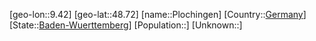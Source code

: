 ﻿---
location: [48.72,9.42]
type: City
tags:
- geo/City


SpocWebEntityId: 33410
isDeleted: false
confidential: public

---
[geo-lon::9.42]
[geo-lat::48.72]
[name::Plochingen]
[Country::[Germany](geo/Continent/Europe/Germany.md)]
[State::[Baden-Wuerttemberg](geo/Continent/Europe/Germany/Baden-Wuerttemberg.md)]
[Population::]
[Unknown::]

